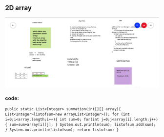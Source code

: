 ## 2D array 
![2D array](code4.PNG)

### code:
 ``public static List<Integer> summation(int[][] array){
    List<Integer>listofsum=new ArrayList<Integer>();
    for (int i=0;i<array.length;i++){
        int sum=0;
    for(int j=0;j<array[i].length;j++){
        sum=sum+array[i][j];
        }
        System.out.println(sum);
        listofsum.add(sum);
    }
    System.out.println(listofsum);
    return listofsum;
}``
